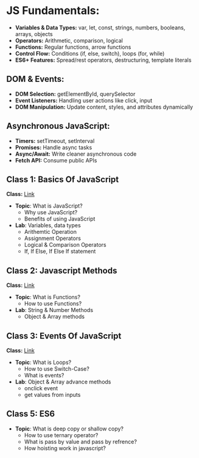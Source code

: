 # JS Fundamentals:

- **Variables & Data Types:** var, let, const, strings, numbers, booleans, arrays, objects
- **Operators:** Arithmetic, comparison, logical
- **Functions:** Regular functions, arrow functions
- **Control Flow:** Conditions (if, else, switch), loops (for, while)
- **ES6+ Features:** Spread/rest operators, destructuring, template literals

## DOM & Events:

- **DOM Selection:** getElementById, querySelector
- **Event Listeners:** Handling user actions like click, input
- **DOM Manipulation:** Update content, styles, and attributes dynamically

## Asynchronous JavaScript:

- **Timers:** setTimeout, setInterval
- **Promises:** Handle async tasks
- **Async/Await:** Write cleaner asynchronous code
- **Fetch API:** Consume public APIs

## Class 1: Basics Of JavaScript
**Class:** <a href="https://www.youtube.com/live/JVDdQCAertQ?si=rsYyOL20muUN4ppr">Link</a>

- **Topic**: What is JavaScript?
  - Why use JavaScript?
  - Benefits of using JavaScript
- **Lab**: Variables, data types
  - Arithemtic Operation
  - Assignment Operators
  - Logical & Comparison Operators
  - If, If Else, If Else If statement

## Class 2: Javascript Methods
**Class:** <a href="https://www.youtube.com/live/gAf3c68gIHI?si=NpLnTYYdx5sMoke-">Link</a>

- **Topic**: What is Functions?
  - How to use Functions?
- **Lab**: String & Number Methods
  - Object & Array methods

## Class 3: Events Of JavaScript
**Class:** <a href="https://www.youtube.com/live/ypBxDx7Wqlw?si=Avuoi2Jp2HUGoywk">Link</a>

- **Topic**: What is Loops?
  - How to use Switch-Case?
  - What is events?
- **Lab**: Object & Array advance methods
  - onclick event
  - get values from inputs

## Class 5: ES6
- **Topic**: What is deep copy or shallow copy?
  - How to use ternary operator?
  - What is pass by value and pass by refrence?
  - How hoisting work in javascript?

